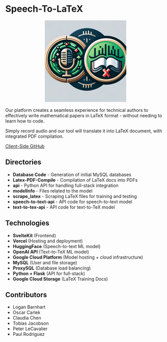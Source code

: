# Speech-To-LaTeX

<p align="center">
  <img src="speech_to_latex.png" alt="Speech-to-LaTeX Logo" width="256"/>
</p>


<!-- ![Speech-to-LaTeX Logo](speech_to_latex.png "Speech-to-LaTeX") -->

Our platform creates a seamless experience for technical authors to effectively write mathematical papers in LaTeX format - without needing to learn how to code.

Simply record audio and our tool will translate it into LaTeX document, with integrated PDF compilation.

[Client-Side GitHub](https://github.com/moreSalt/speechtolatex-client)

## Directories
- **Database Code** - Generation of initial MySQL databases
- **Latex-PDF-Compile** - Compilation of LaTeX docs into PDFs
- **api** - Python API for handling full-stack integration
- **modelInfo** - Files related to the model
- **scrape_latex** - Scraping LaTeX files for training and testing
- **speech-to-text-api** - API code for speech-to-text model
- **text-to-tex-api** - API code for text-to-TeX model

## Technologies
- **SvelteKit** (Frontend)
- **Vercel** (Hosting and deployment)
- **HuggingFace** (Speech-to-text ML model)
- **OpenAI API** (Text-to-TeX ML model)
- **Google Cloud Platform** (Model hosting + cloud infrastructure)
- **MySQL** (User and file storage)
- **ProxySQL** (Database load balancing)
- **Python + Flask** (API for full-stack)
- **Google Cloud Storage** (LaTeX Training Docs)

## Contributors
- Logan Barnhart
- Oscar Carlek
- Claudia Chen
- Tobias Jacobson
- Peter LeCavalier
- Paul Rodriguez
